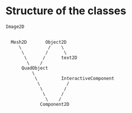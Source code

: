 # Structure of the classes



    Image2D

                
      Mesh2D       Object2D
         \          /    \
          \        /      \
           \      /      text2D
            \    /
          QuadObject
              \      
               \         InteractiveComponent
                \          /     
                 \        /
                  \      /
                   \    /
                 Component2D
